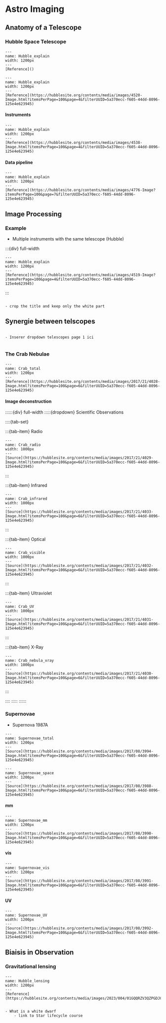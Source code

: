 # Astro Imaging

## Anatomy of a Telescope

### Hubble Space Telescope

```{figure} ../Docs/HST_in_1.png
---
name: Hubble_explain
width: 1200px
---
[Reference]()
```



```{figure} ../Docs/HST_in_2.png
---
name: Hubble_explain
width: 1200px
---
[Reference](https://hubblesite.org/contents/media/images/4520-Image.html?itemsPerPage=100&page=4&filterUUID=5a370ecc-f605-44dd-8096-125e4e623945)
```

#### Instruments

```{figure} ../Docs/Hubble_instruments_1.png
---
name: Hubble_explain
width: 1200px
---
[Reference](https://hubblesite.org/contents/media/images/4538-Image.html?itemsPerPage=100&page=4&filterUUID=5a370ecc-f605-44dd-8096-125e4e623945)
```

#### Data pipeline


```{figure} ../Docs/Hubble_data_pipeline.jpg
---
name: Hubble_explain
width: 1200px
---
[Reference](https://hubblesite.org/contents/media/images/4776-Image?itemsPerPage=100&page=7&filterUUID=5a370ecc-f605-44dd-8096-125e4e623945)
```

## Image Processing

### Example

- Multiple instruments with the same telescope (Hubble)

:::{div} full-width

```{figure} ../Docs/Image_reconstruction_1_crab_nebula.png
---
name: Hubble_explain
width: 1200px
---
[Reference](https://hubblesite.org/contents/media/images/4519-Image?itemsPerPage=100&page=4&filterUUID=5a370ecc-f605-44dd-8096-125e4e623945)
```

:::

```{note}

- crop the title and keep only the white part

```

## Synergie between telscopes

```{note}

- Inserer dropdown telescopes page 1 ici


```

### The Crab Nebulae

```{figure} ../Docs/Crab_nebula_total.png
---
name: Crab_total
width: 1200px
---
[Reference](https://hubblesite.org/contents/media/images/2017/21/4028-Image.html?itemsPerPage=100&page=6&filterUUID=5a370ecc-f605-44dd-8096-125e4e623945)
```

#### Image deconstruction

::::::{div} full-width
:::::{dropdown} Scientific Observations

::::{tab-set}

:::{tab-item} Radio

```{figure} ../Docs/Crab_nebula_radio.png
---
name: Crab_radio
width: 1000px
---
[Source](https://hubblesite.org/contents/media/images/2017/21/4029-Image.html?itemsPerPage=100&page=6&filterUUID=5a370ecc-f605-44dd-8096-125e4e623945)
```

:::

:::{tab-item} Infrared

```{figure} ../Docs/Crab_nebula_infrared.png
---
name: Crab_infrared
width: 1000px
---
[Source](https://hubblesite.org/contents/media/images/2017/21/4033-Image.html?itemsPerPage=100&page=6&filterUUID=5a370ecc-f605-44dd-8096-125e4e623945)
```

:::

:::{tab-item} Optical

```{figure} ../Docs/Crab_nebula_visible.png
---
name: Crab_visible
width: 1000px
---
[Source](https://hubblesite.org/contents/media/images/2017/21/4032-Image.html?itemsPerPage=100&page=6&filterUUID=5a370ecc-f605-44dd-8096-125e4e623945)
```

:::

:::{tab-item} Ultraviolet

```{figure} ../Docs/Crab_nebula_UV.png
---
name: Crab_UV
width: 1000px
---
[Source](https://hubblesite.org/contents/media/images/2017/21/4031-Image.html?itemsPerPage=100&page=6&filterUUID=5a370ecc-f605-44dd-8096-125e4e623945)
```

:::

:::{tab-item} X-Ray

```{figure} ../Docs/Crab_nebula_xray.png
---
name: Crab_nebula_xray
width: 1000px
---
[Source](https://hubblesite.org/contents/media/images/2017/21/4030-Image.html?itemsPerPage=100&page=6&filterUUID=5a370ecc-f605-44dd-8096-125e4e623945)
```

:::



::::
:::::
::::::


### Supernovae

- Supernova 1987A

```{figure} ../Docs/Supernovae_total.png
---
name: Supernovae_total
width: 1200px
---
[Source](https://hubblesite.org/contents/media/images/2017/08/3994-Image.html?itemsPerPage=100&page=6&filterUUID=5a370ecc-f605-44dd-8096-125e4e623945)
```

```{figure} ../Docs/Supernovae_space.png
---
name: Supernovae_space
width: 1200px
---
[Source](https://hubblesite.org/contents/media/images/2017/08/3988-Image.html?itemsPerPage=100&page=6&filterUUID=5a370ecc-f605-44dd-8096-125e4e623945)
```

#### mm

```{figure} ../Docs/Supernovae_mm.png
---
name: Supernovae_mm
width: 1200px
---
[Source](https://hubblesite.org/contents/media/images/2017/08/3990-Image.html?itemsPerPage=100&page=6&filterUUID=5a370ecc-f605-44dd-8096-125e4e623945)
```

#### vis

```{figure} ../Docs/Supernovae_vis.png
---
name: Supernovae_vis
width: 1200px
---
[Source](https://hubblesite.org/contents/media/images/2017/08/3991-Image.html?itemsPerPage=100&page=6&filterUUID=5a370ecc-f605-44dd-8096-125e4e623945)
```

#### UV

```{figure} ../Docs/Supernovae_UV.png
---
name: Supernovae_UV
width: 1200px
---
[Source](https://hubblesite.org/contents/media/images/2017/08/3992-Image.html?itemsPerPage=100&page=6&filterUUID=5a370ecc-f605-44dd-8096-125e4e623945)
```













## Biaisis in Observation

### Gravitational lensing

```{figure} ../Docs/Lensing_hubble.png
---
name: Hubble_lensing
width: 1200px
---
[Reference](https://hubblesite.org/contents/media/images/2023/004/01GQQRZV3QZPGDJC893DH345KG)
```

```{note}

- What is a white dwarf
    - link to Star lifecycle course


```